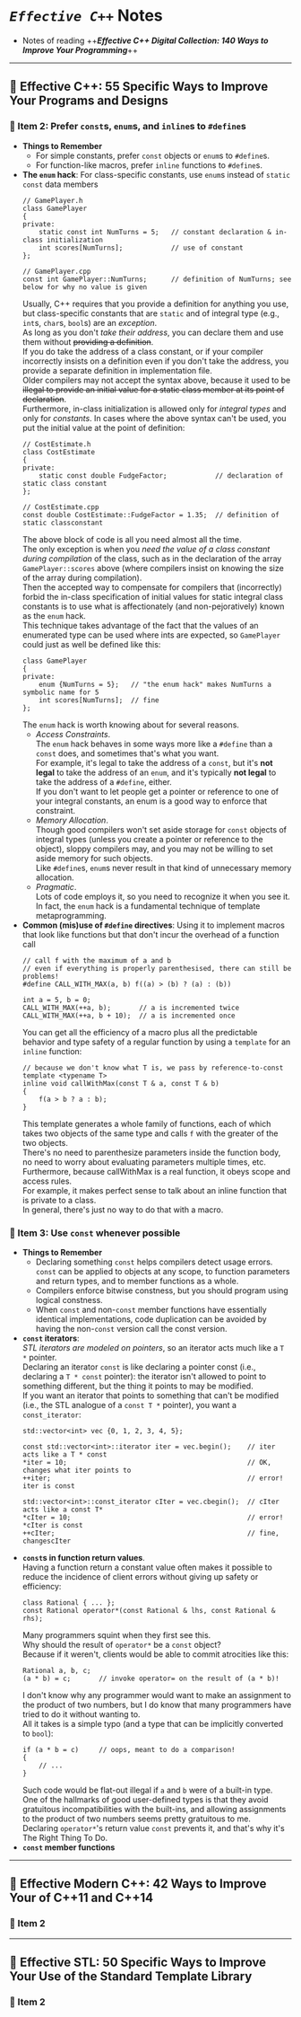 # *`Effective C++`* Notes

- Notes of reading ++***Effective C++ Digital Collection: 140 Ways to Improve Your Programming***++






---

## 🌱 Effective C++: 55 Specific Ways to Improve Your Programs and Designs

### 📌 Item 2: Prefer `const`s, `enum`s, and `inline`s to `#define`s

- **Things to Remember**
    - For simple constants, prefer `const` objects or `enum`s to `#define`s.
    - For function-like macros, prefer `inline` functions to `#define`s.
- **The `enum` hack**: For class-specific constants, use `enum`s instead of `static const` data members 
    ```
    // GamePlayer.h
    class GamePlayer 
    {
    private: 
        static const int NumTurns = 5;   // constant declaration & in-class initialization
        int scores[NumTurns];            // use of constant
    };

    // GamePlayer.cpp
    const int GamePlayer::NumTurns;      // definition of NumTurns; see below for why no value is given
    ```
    Usually, C++ requires that you provide a definition for anything you use, 
    but class-specific constants that are `static` and of integral type 
    (e.g., `int`s, `char`s, `bool`s) are an *exception*. <br>
    As long as you don't *take their address*, 
    you can declare them and use them without ~~providing a definition~~. <br>
    If you do take the address of a class constant, 
    or if your compiler incorrectly insists on a definition even if you don't take the address, 
    you provide a separate definition in implementation file. <br>
    Older compilers may not accept the syntax above, 
    because it used to be ~~illegal to provide an initial value for a static class member at its point of declaration~~. <br>
    Furthermore, in-class initialization is allowed only for *integral types* and only for *constants*. 
    In cases where the above syntax can't be used, you put the initial value at the point of definition: 
    ```
    // CostEstimate.h
    class CostEstimate 
    {
    private:
        static const double FudgeFactor;            // declaration of static class constant
    };
    
    // CostEstimate.cpp
    const double CostEstimate::FudgeFactor = 1.35;  // definition of static classconstant
    ```
    The above block of code is all you need almost all the time. <br>
    The only exception is when you *need the value of a class constant during compilation* of the class, 
    such as in the declaration of the array `GamePlayer::scores` above 
    (where compilers insist on knowing the size of the array during compilation). <br>
    Then the accepted way to compensate for compilers that (incorrectly) forbid 
    the in-class specification of initial values for static integral class constants 
    is to use what is affectionately (and non-pejoratively) known as the `enum` hack. <br>
    This technique takes advantage of the fact that the values of an enumerated type can be used where ints are expected, 
    so `GamePlayer` could just as well be defined like this:
    ```
    class GamePlayer 
    {
    private:
        enum {NumTurns = 5};   // "the enum hack" makes NumTurns a symbolic name for 5
        int scores[NumTurns];  // fine
    };
    ```
    The `enum` hack is worth knowing about for several reasons. 
    - *Access Constraints*. <br>
      The `enum` hack behaves in some ways more like a `#define` than a `const` does, 
      and sometimes that's what you want. <br>
      For example, it's legal to take the address of a `const`, 
      but it's **not legal** to take the address of an `enum`, 
      and it's typically **not legal** to take the address of a `#define`, either. <br>
      If you don't want to let people get a pointer or reference to one of your integral constants, 
      an enum is a good way to enforce that constraint. 
    - *Memory Allocation*. <br>
      Though good compilers won't set aside storage for `const` objects of integral types 
      (unless you create a pointer or reference to the object), 
      sloppy compilers may, and you may not be willing to set aside memory for such objects. <br>
      Like `#define`s, `enum`s never result in that kind of unnecessary memory allocation.
    - *Pragmatic*. <br>
      Lots of code employs it, so you need to recognize it when you see it. <br>
      In fact, the `enum` hack is a fundamental technique of template metaprogramming. 
- **Common (mis)use of `#define` directives**: 
  Using it to implement macros that look like functions but that don't incur the overhead of a function call
    ```
    // call f with the maximum of a and b
    // even if everything is properly parenthesised, there can still be problems! 
    #define CALL_WITH_MAX(a, b) f((a) > (b) ? (a) : (b))

    int a = 5, b = 0;
    CALL_WITH_MAX(++a, b);       // a is incremented twice
    CALL_WITH_MAX(++a, b + 10);  // a is incremented once
    ```
    You can get all the efficiency of a macro plus all the predictable behavior and type safety 
    of a regular function by using a `template` for an `inline` function: 
    ```
    // because we don't know what T is, we pass by reference-to-const
    template <typename T> 
    inline void callWithMax(const T & a, const T & b) 
    { 
        f(a > b ? a : b);
    }
    ```
    This template generates a whole family of functions, 
    each of which takes two objects of the same type and calls `f` with the greater of the two objects. <br>
    There's no need to parenthesize parameters inside the function body, 
    no need to worry about evaluating parameters multiple times, etc. <br>
    Furthermore, because callWithMax is a real function, it obeys scope and access rules. <br>
    For example, it makes perfect sense to talk about an inline function that is private to a class. <br>
    In general, there's just no way to do that with a macro.

### 📌 Item 3: Use `const` whenever possible

- **Things to Remember**
    - Declaring something `const` helps compilers detect usage errors. 
      `const` can be applied to objects at any scope, 
      to function parameters and return types, 
      and to member functions as a whole.
    - Compilers enforce bitwise constness, but you should program using logical constness.
    - When `const` and non-`const` member functions have essentially identical implementations, 
      code duplication can be avoided by having the non-`const` version call the const version.
- **`const` iterators**: <br>
    *STL iterators are modeled on pointers*, so an iterator acts much like a `T *` pointer. <br>
    Declaring an iterator `const` is like declaring a pointer const (i.e., declaring a `T * const` pointer): 
    the iterator isn't allowed to point to something different, but the thing it points to may be modified. <br>
    If you want an iterator that points to something that can't be modified 
    (i.e., the STL analogue of a `const T *` pointer), you want a `const_iterator`:
    ```
    std::vector<int> vec {0, 1, 2, 3, 4, 5};
    
    const std::vector<int>::iterator iter = vec.begin();    // iter acts like a T * const
    *iter = 10;                                             // OK, changes what iter points to
    ++iter;                                                 // error! iter is const
   
    std::vector<int>::const_iterator cIter = vec.cbegin();  // cIter acts like a const T*
    *cIter = 10;                                            // error! *cIter is const
    ++cIter;                                                // fine, changescIter
    ```
- **`const`s in function return values**. <br>
    Having a function return a constant value often makes it possible to 
    reduce the incidence of client errors without giving up safety or efficiency: 
    ```
    class Rational { ... };
    const Rational operator*(const Rational & lhs, const Rational & rhs);
    ```
    Many programmers squint when they first see this. <br>
    Why should the result of `operator*` be a `const` object? <br>
    Because if it weren't, clients would be able to commit atrocities like this:
    ```
    Rational a, b, c;
    (a * b) = c;       // invoke operator= on the result of (a * b)!
    ```
    I don't know why any programmer would want to make an assignment to the product of two numbers, 
    but I do know that many programmers have tried to do it without wanting to. <br>
    All it takes is a simple typo (and a type that can be implicitly converted to `bool`):
    ```
    if (a * b = c)     // oops, meant to do a comparison!
    {
        // ...
    }
    ```
    Such code would be flat-out illegal if `a` and `b` were of a built-in type. <br>
    One of the hallmarks of good user-defined types is that they avoid gratuitous incompatibilities with the built-ins, 
    and allowing assignments to the product of two numbers seems pretty gratuitous to me. <br>
    Declaring `operator*`'s return value `const` prevents it, and that's why it's The Right Thing To Do. 
- **`const` member functions**
    











---

## 🌱 Effective Modern C++: 42 Ways to Improve Your of C++11 and C++14

### 📌 Item 2























---

## 🌱 Effective STL: 50 Specific Ways to Improve Your Use of the Standard Template Library

### 📌 Item 2